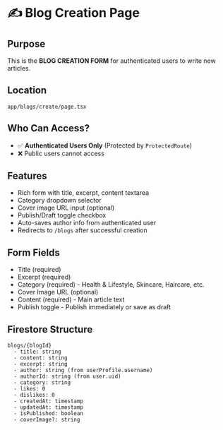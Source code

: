 # ✍️ Blog Creation Page

## Purpose

This is the **BLOG CREATION FORM** for authenticated users to write new articles.

## Location

`app/blogs/create/page.tsx`

## Who Can Access?

- ✅ **Authenticated Users Only** (Protected by `ProtectedRoute`)
- ❌ Public users cannot access

## Features

- Rich form with title, excerpt, content textarea
- Category dropdown selector
- Cover image URL input (optional)
- Publish/Draft toggle checkbox
- Auto-saves author info from authenticated user
- Redirects to `/blogs` after successful creation

## Form Fields

- Title (required)
- Excerpt (required)
- Category (required) - Health & Lifestyle, Skincare, Haircare, etc.
- Cover Image URL (optional)
- Content (required) - Main article text
- Publish toggle - Publish immediately or save as draft

## Firestore Structure

```
blogs/{blogId}
  - title: string
  - content: string
  - excerpt: string
  - author: string (from userProfile.username)
  - authorId: string (from user.uid)
  - category: string
  - likes: 0
  - dislikes: 0
  - createdAt: timestamp
  - updatedAt: timestamp
  - isPublished: boolean
  - coverImage?: string
```
